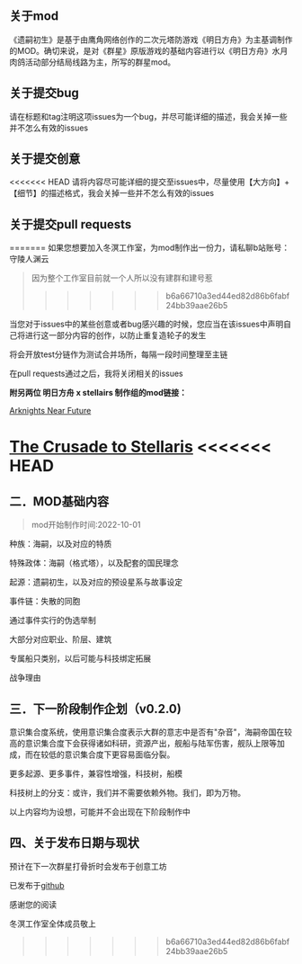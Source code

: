 ## 关于mod

《遗嗣初生》是基于由鹰角网络创作的二次元塔防游戏《明日方舟》为主基调制作的MOD。确切来说，是对《群星》原版游戏的基础内容进行以《明日方舟》水月肉鸽活动部分结局线路为主，所写的群星mod。

## 关于提交bug

请在标题和tag注明这项issues为一个bug，并尽可能详细的描述，我会关掉一些并不怎么有效的issues

## 关于提交创意

<<<<<<< HEAD
请将内容尽可能详细的提交至issues中，尽量使用【大方向】+【细节】的描述格式，我会关掉一些并不怎么有效的issues

## 关于提交pull requests
=======
如果您想要加入冬溟工作室，为mod制作出一份力，请私聊b站账号：守陵人渊云

> 因为整个工作室目前就一个人所以没有建群和建号惹
>>>>>>> b6a66710a3ed44ed82d86b6fabf24bb39aae26b5

当您对于issues中的某些创意或者bug感兴趣的时候，您应当在该issues中声明自己将进行这一部分内容的创作，以防止重复造轮子的发生

将会开放test分链作为测试合并场所，每隔一段时间整理至主链

在pull requests通过之后，我将关闭相关的issues

**附另两位 明日方舟 x stellairs 制作组的mod链接：**

[Arknights Near Future](https://steamcommunity.com/sharedfiles/filedetails/?id=2047260446)

[The Crusade to Stellaris](https://steamcommunity.com/sharedfiles/filedetails/?id=2644888097)
<<<<<<< HEAD
=======

## 二．MOD基础内容 

>  mod开始制作时间:2022-10-01

种族：海嗣，以及对应的特质

特殊政体：海嗣（格式塔），以及配套的国民理念

起源：遗嗣初生，以及对应的预设星系与故事设定

事件链：失散的同胞

通过事件实行的伪选举制

大部分对应职业、阶层、建筑

专属船只类别，以后可能与科技绑定拓展

战争理由

## 三．下一阶段制作企划（v0.2.0)

意识集合度系统，使用意识集合度表示大群的意志中是否有"杂音"，海嗣帝国在较高的意识集合度下会获得诸如科研，资源产出，舰船与陆军伤害，舰队上限等加成，而在较低的意识集合度下更容易面临分裂。

更多起源、更多事件，兼容性增强，科技树，船模

科技树上的分支：或许，我们并不需要依赖外物。我们，即为万物。

以上内容均为设想，可能并不会出现在下阶段制作中

## 四、关于发布日期与现状

预计在下一次群星打骨折时会发布于创意工坊

已发布于[github](https://github.com/adysloud/stellairs_mod_SurvivingHeirs-2)

感谢您的阅读

冬溟工作室全体成员敬上
>>>>>>> b6a66710a3ed44ed82d86b6fabf24bb39aae26b5
